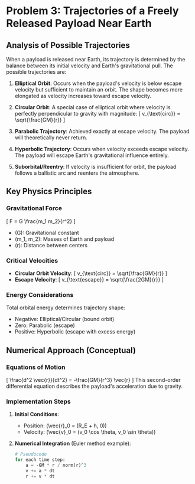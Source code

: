 # Problem 3: Trajectories of a Freely Released Payload Near Earth

## Analysis of Possible Trajectories

When a payload is released near Earth, its trajectory is determined by the balance between its initial velocity and Earth's gravitational pull. The possible trajectories are:

1. **Elliptical Orbit**: Occurs when the payload's velocity is below escape velocity but sufficient to maintain an orbit. The shape becomes more elongated as velocity increases toward escape velocity.

2. **Circular Orbit**: A special case of elliptical orbit where velocity is perfectly perpendicular to gravity with magnitude:
   \[
   v_{\text{circ}} = \sqrt{\frac{GM}{r}}
   \]

3. **Parabolic Trajectory**: Achieved exactly at escape velocity. The payload will theoretically never return.

4. **Hyperbolic Trajectory**: Occurs when velocity exceeds escape velocity. The payload will escape Earth's gravitational influence entirely.

5. **Suborbital/Reentry**: If velocity is insufficient for orbit, the payload follows a ballistic arc and reenters the atmosphere.

## Key Physics Principles

### Gravitational Force
\[
F = G \frac{m_1 m_2}{r^2}
\]
- \(G\): Gravitational constant
- \(m_1, m_2\): Masses of Earth and payload
- \(r\): Distance between centers

### Critical Velocities
- **Circular Orbit Velocity**:
  \[
  v_{\text{circ}} = \sqrt{\frac{GM}{r}}
  \]
- **Escape Velocity**:
  \[
  v_{\text{escape}} = \sqrt{\frac{2GM}{r}}
  \]

### Energy Considerations
Total orbital energy determines trajectory shape:
- Negative: Elliptical/Circular (bound orbit)
- Zero: Parabolic (escape)
- Positive: Hyperbolic (escape with excess energy)

## Numerical Approach (Conceptual)

### Equations of Motion
\[
\frac{d^2 \vec{r}}{dt^2} = -\frac{GM}{r^3} \vec{r}
\]
This second-order differential equation describes the payload's acceleration due to gravity.

### Implementation Steps

1. **Initial Conditions**:
   - Position: \(\vec{r}_0 = (R_E + h, 0)\)
   - Velocity: \(\vec{v}_0 = (v_0 \cos \theta, v_0 \sin \theta)\)

2. **Numerical Integration** (Euler method example):
   ```python
   # Pseudocode
   for each time step:
       a = -GM * r / norm(r)^3
       v += a * dt
       r += v * dt